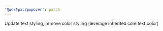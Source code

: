 ```yaml
---
'@westpac/popover': patch
---
```


Update text styling, remove color styling (leverage inherited core text color)
